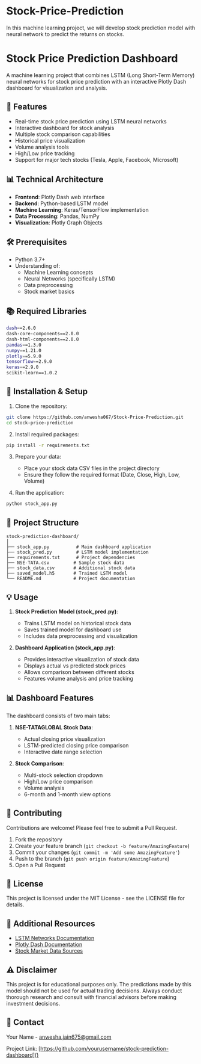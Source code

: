 # Stock-Price-Prediction
In this machine learning project, we will develop stock prediction model with neural network to predict the returns on stocks.
# Stock Price Prediction Dashboard

A machine learning project that combines LSTM (Long Short-Term Memory) neural networks for stock price prediction with an interactive Plotly Dash dashboard for visualization and analysis.

## 🚀 Features

- Real-time stock price prediction using LSTM neural networks
- Interactive dashboard for stock analysis
- Multiple stock comparison capabilities
- Historical price visualization
- Volume analysis tools
- High/Low price tracking
- Support for major tech stocks (Tesla, Apple, Facebook, Microsoft)

## 📊 Technical Architecture

- **Frontend**: Plotly Dash web interface
- **Backend**: Python-based LSTM model
- **Machine Learning**: Keras/TensorFlow implementation
- **Data Processing**: Pandas, NumPy
- **Visualization**: Plotly Graph Objects

## 🛠️ Prerequisites

- Python 3.7+
- Understanding of:
  - Machine Learning concepts
  - Neural Networks (specifically LSTM)
  - Data preprocessing
  - Stock market basics

## 📚 Required Libraries

```bash
dash==2.6.0
dash-core-components==2.0.0
dash-html-components==2.0.0
pandas==1.3.0
numpy==1.21.0
plotly==5.9.0
tensorflow==2.9.0
keras==2.9.0
scikit-learn==1.0.2
```

## 🚀 Installation & Setup

1. Clone the repository:
```bash
git clone https://github.com/anwesha067/Stock-Price-Prediction.git
cd stock-price-prediction
```

2. Install required packages:
```bash
pip install -r requirements.txt
```

3. Prepare your data:
   - Place your stock data CSV files in the project directory
   - Ensure they follow the required format (Date, Close, High, Low, Volume)

4. Run the application:
```bash
python stock_app.py
```

## 📂 Project Structure

```
stock-prediction-dashboard/
│
├── stock_app.py          # Main dashboard application
├── stock_pred.py         # LSTM model implementation
├── requirements.txt      # Project dependencies
├── NSE-TATA.csv         # Sample stock data
├── stock_data.csv       # Additional stock data
├── saved_model.h5       # Trained LSTM model
└── README.md            # Project documentation
```

## 💡 Usage

1. **Stock Prediction Model (stock_pred.py)**:
   - Trains LSTM model on historical stock data
   - Saves trained model for dashboard use
   - Includes data preprocessing and visualization

2. **Dashboard Application (stock_app.py)**:
   - Provides interactive visualization of stock data
   - Displays actual vs predicted stock prices
   - Allows comparison between different stocks
   - Features volume analysis and price tracking

## 📊 Dashboard Features

The dashboard consists of two main tabs:

1. **NSE-TATAGLOBAL Stock Data**:
   - Actual closing price visualization
   - LSTM-predicted closing price comparison
   - Interactive date range selection

2. **Stock Comparison**:
   - Multi-stock selection dropdown
   - High/Low price comparison
   - Volume analysis
   - 6-month and 1-month view options

## 🤝 Contributing

Contributions are welcome! Please feel free to submit a Pull Request.

1. Fork the repository
2. Create your feature branch (`git checkout -b feature/AmazingFeature`)
3. Commit your changes (`git commit -m 'Add some AmazingFeature'`)
4. Push to the branch (`git push origin feature/AmazingFeature`)
5. Open a Pull Request

## 📝 License

This project is licensed under the MIT License - see the LICENSE file for details.

## 🔗 Additional Resources

- [LSTM Networks Documentation](https://www.tensorflow.org/api_docs/python/tf/keras/layers/LSTM)
- [Plotly Dash Documentation](https://dash.plotly.com/)
- [Stock Market Data Sources](https://www.kaggle.com/datasets?tags=14219-Stock+Markets)

## ⚠️ Disclaimer

This project is for educational purposes only. The predictions made by this model should not be used for actual trading decisions. Always conduct thorough research and consult with financial advisors before making investment decisions.

## 📧 Contact

Your Name - [anwesha.jain675@gmail.com](anwesha.jain675@gmail.com)

Project Link: [https://github.com/yourusername/stock-prediction-dashboard]()
